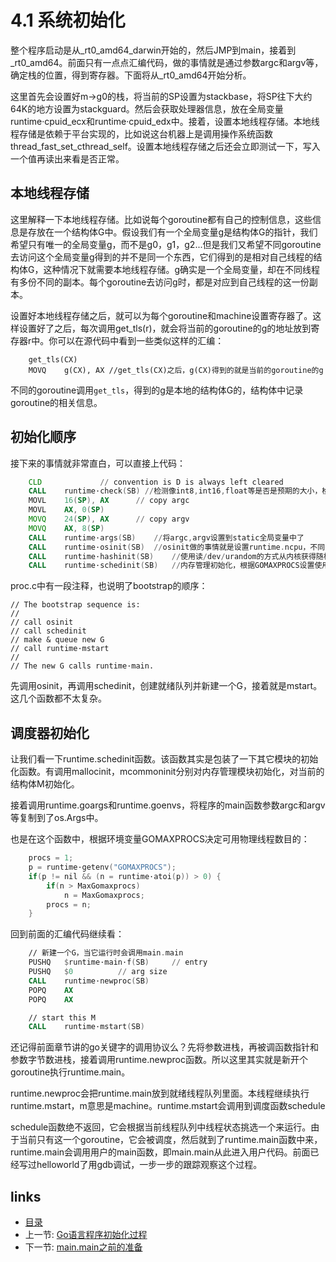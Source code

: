 # 4.1 系统初始化

整个程序启动是从_rt0_amd64_darwin开始的，然后JMP到main，接着到_rt0_amd64。前面只有一点点汇编代码，做的事情就是通过参数argc和argv等，确定栈的位置，得到寄存器。下面将从_rt0_amd64开始分析。

这里首先会设置好m->g0的栈，将当前的SP设置为stackbase，将SP往下大约64K的地方设置为stackguard。然后会获取处理器信息，放在全局变量runtime·cpuid_ecx和runtime·cpuid_edx中。接着，设置本地线程存储。本地线程存储是依赖于平台实现的，比如说这台机器上是调用操作系统函数thread_fast_set_cthread_self。设置本地线程存储之后还会立即测试一下，写入一个值再读出来看是否正常。

## 本地线程存储
这里解释一下本地线程存储。比如说每个goroutine都有自己的控制信息，这些信息是存放在一个结构体G中。假设我们有一个全局变量g是结构体G的指针，我们希望只有唯一的全局变量g，而不是g0，g1，g2...但是我们又希望不同goroutine去访问这个全局变量g得到的并不是同一个东西，它们得到的是相对自己线程的结构体G，这种情况下就需要本地线程存储。g确实是一个全局变量，却在不同线程有多份不同的副本。每个goroutine去访问g时，都是对应到自己线程的这一份副本。

设置好本地线程存储之后，就可以为每个goroutine和machine设置寄存器了。这样设置好了之后，每次调用get_tls(r)，就会将当前的goroutine的g的地址放到寄存器r中。你可以在源代码中看到一些类似这样的汇编：

		get_tls(CX)
		MOVQ	g(CX), AX //get_tls(CX)之后，g(CX)得到的就是当前的goroutine的g

不同的goroutine调用`get_tls`，得到的g是本地的结构体G的，结构体中记录goroutine的相关信息。

## 初始化顺序
接下来的事情就非常直白，可以直接上代码：

```asm
	CLD				// convention is D is always left cleared
	CALL	runtime·check(SB) //检测像int8,int16,float等是否是预期的大小，检测cas操作是否正常
	MOVL	16(SP), AX		// copy argc
	MOVL	AX, 0(SP)
	MOVQ	24(SP), AX		// copy argv
	MOVQ	AX, 8(SP)
	CALL	runtime·args(SB)	//将argc,argv设置到static全局变量中了
	CALL	runtime·osinit(SB)	//osinit做的事情就是设置runtime.ncpu，不同平台实现方式不一样
	CALL	runtime·hashinit(SB)	//使用读/dev/urandom的方式从内核获得随机数种子
	CALL	runtime·schedinit(SB)	//内存管理初始化，根据GOMAXPROCS设置使用的procs等等
```

proc.c中有一段注释，也说明了bootstrap的顺序：

	// The bootstrap sequence is:
	//
	// call osinit
	// call schedinit
	// make & queue new G
	// call runtime·mstart
	//
	// The new G calls runtime·main.

先调用osinit，再调用schedinit，创建就绪队列并新建一个G，接着就是mstart。这几个函数都不太复杂。

## 调度器初始化
让我们看一下runtime.schedinit函数。该函数其实是包装了一下其它模块的初始化函数。有调用mallocinit，mcommoninit分别对内存管理模块初始化，对当前的结构体M初始化。

接着调用runtime.goargs和runtime.goenvs，将程序的main函数参数argc和argv等复制到了os.Args中。

也是在这个函数中，根据环境变量GOMAXPROCS决定可用物理线程数目的：

```c
	procs = 1;
	p = runtime·getenv("GOMAXPROCS");
	if(p != nil && (n = runtime·atoi(p)) > 0) {
		if(n > MaxGomaxprocs)
			n = MaxGomaxprocs;
		procs = n;
	}
```

回到前面的汇编代码继续看：

```asm
	// 新建一个G，当它运行时会调用main.main
	PUSHQ	$runtime·main·f(SB)		// entry
	PUSHQ	$0			// arg size
	CALL	runtime·newproc(SB)
	POPQ	AX
	POPQ	AX

	// start this M
	CALL	runtime·mstart(SB)
```

还记得前面章节讲的go关键字的调用协议么？先将参数进栈，再被调函数指针和参数字节数进栈，接着调用runtime.newproc函数。所以这里其实就是新开个goroutine执行runtime.main。

runtime.newproc会把runtime.main放到就绪线程队列里面。本线程继续执行runtime.mstart，m意思是machine。runtime.mstart会调用到调度函数schedule

schedule函数绝不返回，它会根据当前线程队列中线程状态挑选一个来运行。由于当前只有这一个goroutine，它会被调度，然后就到了runtime.main函数中来，runtime.main会调用用户的main函数，即main.main从此进入用户代码。前面已经写过helloworld了用gdb调试，一步一步的跟踪观察这个过程。

## links
 * [目录](<preface.md>)
 * 上一节: [Go语言程序初始化过程](<04.0.md>)
 * 下一节: [main.main之前的准备](<04.2.md>)